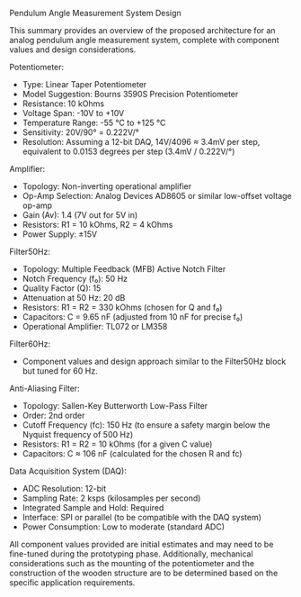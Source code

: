 Pendulum Angle Measurement System Design

This summary provides an overview of the proposed architecture for an analog pendulum angle measurement system, complete with component values and design considerations.

Potentiometer:
- Type: Linear Taper Potentiometer
- Model Suggestion: Bourns 3590S Precision Potentiometer
- Resistance: 10 kOhms
- Voltage Span: -10V to +10V
- Temperature Range: -55 °C to +125 °C
- Sensitivity: 20V/90° = 0.222V/°
- Resolution: Assuming a 12-bit DAQ, 14V/4096 ≈ 3.4mV per step, equivalent to 0.0153 degrees per step (3.4mV / 0.222V/°)

Amplifier:
- Topology: Non-inverting operational amplifier
- Op-Amp Selection: Analog Devices AD8605 or similar low-offset voltage op-amp
- Gain (Av): 1.4 (7V out for 5V in)
- Resistors: R1 = 10 kOhms, R2 = 4 kOhms
- Power Supply: ±15V

Filter50Hz:
- Topology: Multiple Feedback (MFB) Active Notch Filter
- Notch Frequency (f₀): 50 Hz
- Quality Factor (Q): 15
- Attenuation at 50 Hz: 20 dB
- Resistors: R1 = R2 = 330 kOhms (chosen for Q and f₀)
- Capacitors: C = 9.65 nF (adjusted from 10 nF for precise f₀)
- Operational Amplifier: TL072 or LM358

Filter60Hz:
- Component values and design approach similar to the Filter50Hz block but tuned for 60 Hz.

Anti-Aliasing Filter:
- Topology: Sallen-Key Butterworth Low-Pass Filter
- Order: 2nd order
- Cutoff Frequency (fc): 150 Hz (to ensure a safety margin below the Nyquist frequency of 500 Hz)
- Resistors: R1 = R2 = 10 kOhms (for a given C value)
- Capacitors: C ≈ 106 nF (calculated for the chosen R and fc)

Data Acquisition System (DAQ):
- ADC Resolution: 12-bit
- Sampling Rate: 2 ksps (kilosamples per second)
- Integrated Sample and Hold: Required
- Interface: SPI or parallel (to be compatible with the DAQ system)
- Power Consumption: Low to moderate (standard ADC)

All component values provided are initial estimates and may need to be fine-tuned during the prototyping phase. Additionally, mechanical considerations such as the mounting of the potentiometer and the construction of the wooden structure are to be determined based on the specific application requirements.